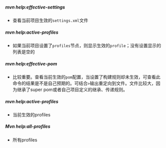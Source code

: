 ##### mvn help:effective-settings

- 查看当前项目生效的`settings.xml`文件

##### mvn help:active-profiles

- 如果当前项目设置了`profiles`节点，则显示生效的`profile`；没有设置显示的列表是空的

##### mvn help:effective-pom

- 比较重要。查看当前生效的`pom`配置，当设置了构建规则却未生效，可查看此命令的结果是不是自己预期的。可结合`>`输出重定向到文件。文件比较大，因为继承了super pom或者自己项目定义的继承、传递规则。

##### mvn help:active-profiles

- 当前生效的profiles

##### Mvn help:all-profiles

- 所有profiles